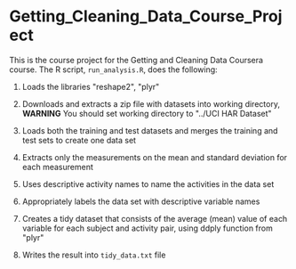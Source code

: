 # Getting_Cleaning_Data_Course_Project
This is the course project for the Getting and Cleaning Data Coursera course.
The R script, `run_analysis.R`, does the following:


1. Loads the libraries "reshape2", "plyr"
2. Downloads and extracts a zip file with datasets into working directory, **WARNING** You should set working directory to "../UCI HAR Dataset"
3. Loads both the training and test datasets and merges the training and test sets to create one data set
4. Extracts only the measurements on the mean and standard deviation for each measurement

5. Uses descriptive activity names to name the activities in the data set
6. Appropriately labels the data set with descriptive variable names
7. Creates a tidy dataset that consists of the average (mean) value of each
   variable for each subject and activity pair, using ddply function from "plyr"
8. Writes the result into `tidy_data.txt` file


